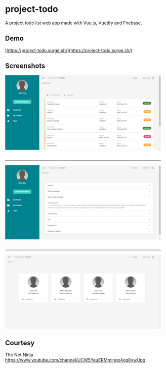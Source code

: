 # project-todo

A project todo list web app made with Vue.js, Vuetify and Firebase.

## Demo
[https://project-todo.surge.sh/](https://project-todo.surge.sh/)

## Screenshots
![alt text](https://raw.githubusercontent.com/arifszn/project-todo/master/public/Screenshot(01).jpg)
<br />
<br />

***
![alt text](https://raw.githubusercontent.com/arifszn/project-todo/master/public/Screenshot(02).jpg)
<br />
<br />

***
![alt text](https://raw.githubusercontent.com/arifszn/project-todo/master/public/Screenshot(03).jpg)

## Courtesy
The Net Ninja
<br>
https://www.youtube.com/channel/UCW5YeuERMmlnqo4oq8vwUpg
